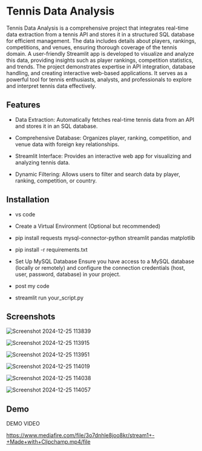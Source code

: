 
# Tennis Data Analysis

Tennis Data Analysis is a comprehensive project that integrates real-time data extraction from a tennis API and stores it in a structured SQL database for efficient management. The data includes details about players, rankings, competitions, and venues, ensuring thorough coverage of the tennis domain. A user-friendly Streamlit app is developed to visualize and analyze this data, providing insights such as player rankings, competition statistics, and trends. The project demonstrates expertise in API integration, database handling, and creating interactive web-based applications. It serves as a powerful tool for tennis enthusiasts, analysts, and professionals to explore and interpret tennis data effectively.


## Features

* Data Extraction: Automatically fetches real-time tennis data from an API and stores it in an SQL database.

* Comprehensive Database: Organizes player, ranking, competition, and venue data with foreign key relationships.

* Streamlit Interface: Provides an interactive web app for visualizing and analyzing tennis data.

* Dynamic Filtering: Allows users to filter and search data by player, ranking, competition, or country.



## Installation

* vs code 

* Create a Virtual Environment (Optional but recommended)

* pip install requests mysql-connector-python streamlit pandas matplotlib

* pip install -r requirements.txt

* Set Up MySQL Database
Ensure you have access to a MySQL database (locally or remotely) and configure the connection credentials (host, user, password, database) in your project.

* post my code

* streamlit run your_script.py

    
## Screenshots

![Screenshot 2024-12-25 113839](https://github.com/user-attachments/assets/18f7b42f-f524-42dc-803c-f66872a89363)

![Screenshot 2024-12-25 113915](https://github.com/user-attachments/assets/2aaf67ea-4bcf-4b63-9e37-fd45ff619775)

![Screenshot 2024-12-25 113951](https://github.com/user-attachments/assets/45936314-0bdf-4ecb-b280-c8d1e2d609f4)

![Screenshot 2024-12-25 114019](https://github.com/user-attachments/assets/13954ee3-db2b-447c-a286-9360c6d7d768)

![Screenshot 2024-12-25 114038](https://github.com/user-attachments/assets/353172f0-01af-41b1-86b8-56ed5091388a)

![Screenshot 2024-12-25 114057](https://github.com/user-attachments/assets/42cb7e58-1320-4d3d-9c27-63a19ad369b8)



## Demo

 DEMO VIDEO

https://www.mediafire.com/file/3o7dnhle8joo8kr/stream1+-+Made+with+Clipchamp.mp4/file